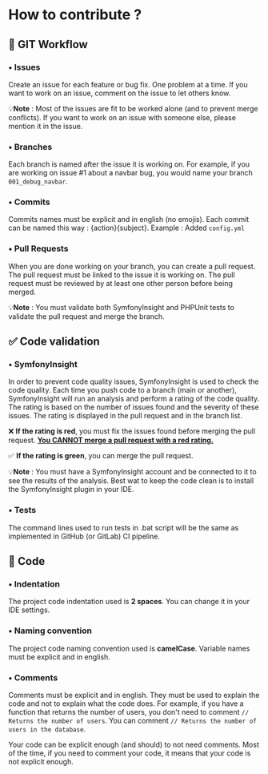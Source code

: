 # How to contribute ?
## 🚀 GIT Workflow
### • Issues
Create an issue for each feature or bug fix. One problem at a time. If you want to work on an issue, comment on the issue to let others know.

💡️**Note** : Most of the issues are fit to be worked alone (and to prevent merge conflicts). If you want to work on an issue with someone else, please mention it in the issue.


### • Branches
Each branch is named after the issue it is working on. For example, if you are working on issue #1 about a navbar bug, you would name your branch `001_debug_navbar`.

### • Commits
Commits names must be explicit and in english (no emojis). Each commit can be named this way : {action}{subject}. Example : Added `config.yml`

### • Pull Requests
When you are done working on your branch, you can create a pull request. The pull request must be linked to the issue it is working on. The pull request must be reviewed by at least one other person before being merged.

💡️**Note** : You must validate both SymfonyInsight and PHPUnit tests to validate the pull request and merge the branch.


## ✅ Code validation

### • SymfonyInsight
In order to prevent code quality issues, SymfonyInsight is used to check the code quality. Each time you push code to a branch (main or another), SymfonyInsight will run an analysis and perform a rating of the code quality. The rating is based on the number of issues found and the severity of these issues. The rating is displayed in the pull request and in the branch list.


❌ **If the rating is red**, you must fix the issues found before merging the pull request. **<ins>You CANNOT merge a pull request with a red rating.</in>**

️✅ **If the rating is green**, you can merge the pull request.

💡️**Note** : You must have a SymfonyInsight account and be connected to it to see the results of the analysis. Best wat to keep the code clean is to install the SymfonyInsight plugin in your IDE.


### • Tests
The command lines used to run tests in .bat script will be the same as implemented in GitHub (or GitLab) CI pipeline.

## 📄 Code
### • Indentation
The project code indentation used is **2 spaces**. You can change it in your IDE settings.

### • Naming convention
The project code naming convention used is **camelCase**. Variable names must be explicit and in english.

### • Comments
Comments must be explicit and in english. They must be used to explain the code and not to explain what the code does. For example, if you have a function that returns the number of users, you don't need to comment `// Returns the number of users`. You can comment `// Returns the number of users in the database`.

Your code can be explicit enough (and should) to not need comments. Most of the time, if you need to comment your code, it means that your code is not explicit enough.